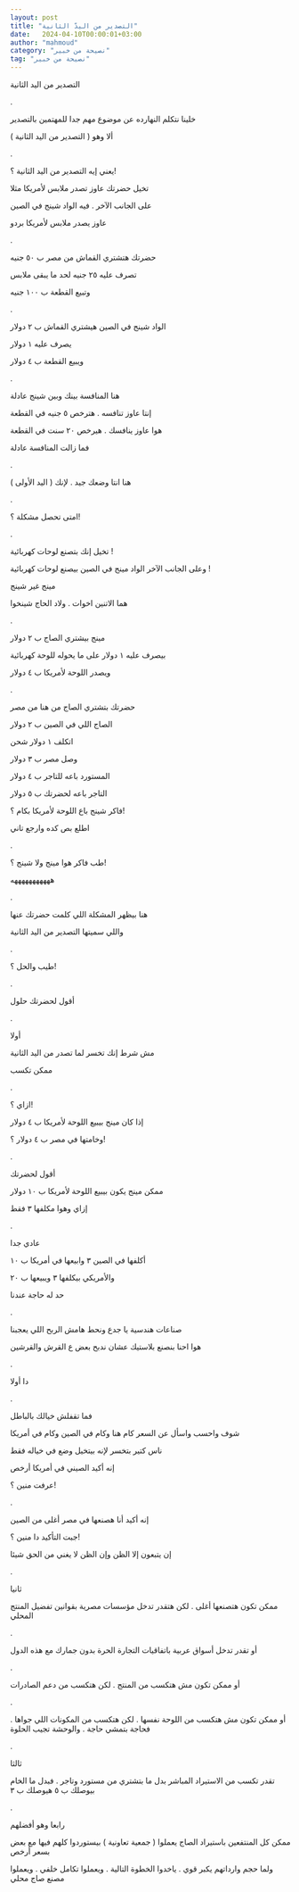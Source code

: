 ```yaml
---
layout: post
title: "التصدير من اليدّ الثانية"
date:   2024-04-10T00:00:01+03:00
author: "mahmoud"
category: "نصيحة من خبير"
tag: "نصيحة من خبير"
---
```



التصدير من اليد الثانية

.

خلينا نتكلم النهارده عن موضوع مهم جدا للمهتمين
بالتصدير

ألا وهو ( التصدير من اليد الثانية )

.

يعني إيه التصدير من اليد الثانية ؟!

تخيل حضرتك عاوز تصدر ملابس لأمريكا مثلا

على الجانب الآخر . فيه الواد شينج في الصين

عاوز يصدر ملابس لأمريكا بردو

.

حضرتك هتشتري القماش من مصر ب ٥٠ جنيه

تصرف عليه ٢٥ جنيه لحد ما يبقى ملابس

وتبيع القطعة ب ١٠٠ جنيه

.

الواد شينج في الصين هيشتري القماش ب ٢ دولار

يصرف عليه ١ دولار

ويبيع القطعة ب ٤ دولار

.

هنا المنافسة بينك وبين شينج عادلة

إنتا عاوز تنافسه . هترخص ٥ جنيه في القطعة

هوا عاوز ينافسك . هيرخص ٢٠ سنت في القطعة

فما زالت المنافسة عادلة

.

هنا انتا وضعك جيد . لإنك ( اليد الأولى )

.

امتى تحصل مشكلة ؟!

.

تخيل إنك بتصنع لوحات كهربائية !

وعلى الجانب الآخر الواد مينج في الصين بيصنع لوحات
كهربائية !

مينج غير شينج

هما الاتنين اخوات . ولاد الحاج شينخوا

.

مينج بيشتري الصاج ب ٢ دولار

بيصرف عليه ١ دولار على ما يحوله للوحة كهربائية

ويصدر اللوحة لأمريكا ب ٤ دولار

.

حضرتك بتشتري الصاج من هنا من مصر

الصاج اللي في الصين ب ٢ دولار

اتكلف ١ دولار شحن

وصل مصر ب ٣ دولار

المستورد باعه للتاجر ب ٤ دولار

التاجر باعه لحضرتك ب ٥ دولار

فاكر شينج باع اللوحة لأمريكا بكام ؟!

اطلع بص كده وارجع تاني

.

طب فاكر هوا مينج ولا شينج ؟!

هههههههههههه

.

هنا بيظهر المشكلة اللي كلمت حضرتك عنها

واللي سميتها التصدير من اليد الثانية

.

طيب والحل ؟!

.

أقول لحضرتك حلول

.

أولا

مش شرط إنك تخسر لما تصدر من اليد الثانية

ممكن تكسب

.

ازاي ؟!

إذا كان مينج بيبيع اللوحة لأمريكا ب ٤ دولار

وخامتها في مصر ب ٤ دولار ؟!

.

أقول لحضرتك

ممكن مينج يكون بيبيع اللوحة لأمريكا ب ١٠ دولار

إزاي وهوا مكلفها ٣ فقط

.

عادي جدا

أكلفها في الصين ٣ وابيعها في أمريكا ب ١٠

والأمريكي بيكلفها ٣ ويبيعها ب ٢٠

حد له حاجة عندنا

.

صناعات هندسية يا جدع ونحط هامش الربح اللي يعجبنا

هوا احنا بنصنع بلاستيك عشان ندبح بعض ع القرش
والقرشين

.

دا أولا

.

فما تقفلش خيالك بالباطل

شوف واحسب واسأل عن السعر كام هنا وكام في الصين وكام في
أمريكا

ناس كتير بتخسر لإنه بيتخيل وضع في خياله فقط

إنه أكيد الصيني في أمريكا أرخص

عرفت منين ؟!

.

إنه أكيد أنا هصنعها في مصر أغلى من الصين

جبت التأكيد دا منين ؟!

إن يتبعون إلا الظن وإن الظن لا يغني من الحق شيئا

.

ثانيا

ممكن تكون هتصنعها أغلى . لكن هتقدر تدخل مؤسسات مصرية
بقوانين تفضيل المنتج المحلي

.

أو تقدر تدخل أسواق عربية باتفاقيات التجارة الحرة بدون
جمارك مع هذه الدول

.

أو ممكن تكون مش هتكسب من المنتج . لكن هتكسب من دعم
الصادرات

.

أو ممكن تكون مش هتكسب من اللوحة نفسها . لكن هتكسب من
المكونات اللي جواها . فحاجة بتمشي حاجة . والوحشة تجيب الحلوة

.

ثالثا

تقدر تكسب من الاستيراد المباشر بدل ما بتشتري من مستورد
وتاجر . فبدل ما الخام بيوصلك ب ٥ هيوصلك ب ٣

.

رابعا وهو أفضلهم

ممكن كل المنتفعين باستيراد الصاج يعملوا ( جمعية تعاونية
) بيستوردوا كلهم فيها مع بعض بسعر أرخص

ولما حجم وارداتهم يكبر قوي . ياخدوا الخطوة التالية .
ويعملوا تكامل خلفي . ويعملوا مصنع صاج محلي
